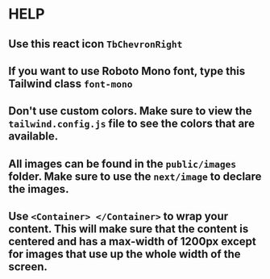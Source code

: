 # HELP

## Use this react icon ```TbChevronRight```


## If you want to use Roboto Mono font, type this Tailwind class ```font-mono```


## Don't use custom colors. Make sure to view the ```tailwind.config.js``` file to see the colors that are available.


## All images can be found in the ```public/images``` folder. Make sure to use the ```next/image``` to declare the images.


## Use ```<Container> </Container>``` to wrap your content. This will make sure that the content is centered and has a max-width of 1200px except for images that use up the whole width of the screen.
